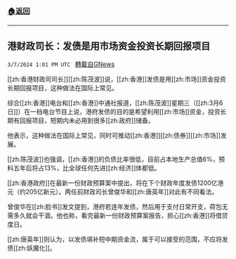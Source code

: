 ###  [:house:返回](README.md)
---


## 港财政司长：发债是用市场资金投资长期回报项目
`3/7/2024 1:01 PM UTC ` [轉載自GNews](https://gnews.org/articles/2374110)

[[zh:香港财政司司长]][[zh:陈茂波]]说，[[zh:香港]]发债是用[[zh:市场]]资金投资长期回报项目，这种做法在国际上常见。

综合[[zh:香港]]电台和[[zh:香港]]中通社报道，[[zh:陈茂波]]星期三（[[zh:3月6日]]）在一档电台节目上说，港府发债的目的是希望利用[[zh:市场]]资金，投资长期有回报项目，短期内未必用到很多[[zh:政府]]储备。

他表示，这种做法在国际上常见，同时可推动[[zh:香港]][[zh:债券]][[zh:市场]]发展。

[[zh:陈茂波]]也强调，[[zh:香港]]的负债比率很低，目前占本地生产总值6%，预料五年后将占13%，比全球任何先进[[zh:经济]]体都低。

[[zh:香港政府]]在最新一份财政预算案中提出，将在下个财政年度发债1200亿港元（约205亿新元）。两任前财政司长曾俊华和[[zh:唐英年]]对此有不同看法。

曾俊华在[[zh:脸书]]发文提到，港府若连年发债，然后用于支付日常开支，荷包无需多久就会干涸。他也称，看完最新一份财政预算案报告，担心[[zh:香港]]将借贷度日。

[[zh:唐英年]]则认为，以发债填补短中期资金流，属于可以接受的范围，不应将发债[[zh:妖魔化]]。
